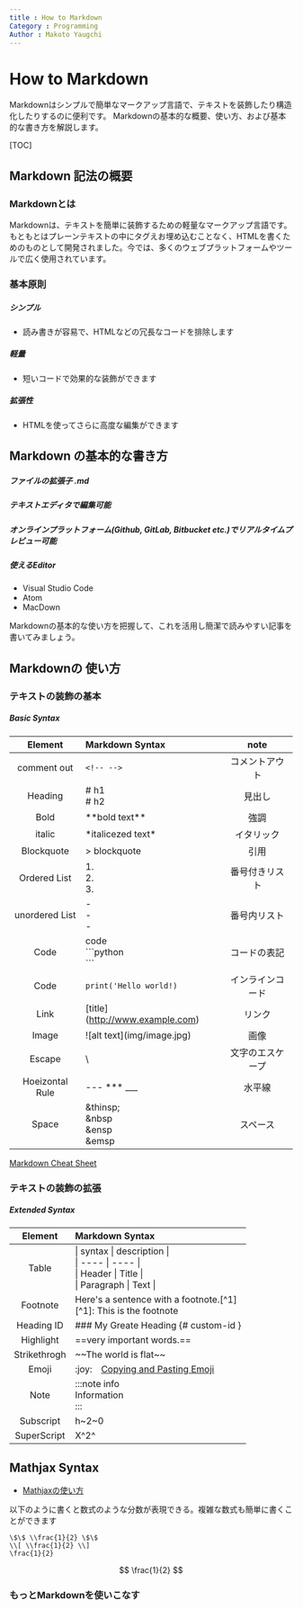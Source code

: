 ```yaml
---
title : How to Markdown
Category : Programming
Author : Makoto Yaugchi
---
```


# How to Markdown

Markdownはシンプルで簡単なマークアップ言語で、テキストを装飾したり構造化したりするのに便利です。
Markdownの基本的な概要、使い方、および基本的な書き方を解説します。

[TOC]

## Markdown 記法の概要

### Markdownとは

Markdownは、テキストを簡単に装飾するための軽量なマークアップ言語です。もともとはプレーンテキストの中にタグえお埋め込むことなく、HTMLを書くためのものとして開発されました。今では、多くのウェブプラットフォームやツールで広く使用されています。

### 基本原則
##### シンプル
- 読み書きが容易で、HTMLなどの冗長なコードを排除します
##### 軽量
- 短いコードで効果的な装飾ができます
##### 拡張性
- HTMLを使ってさらに高度な編集ができます

## Markdown の基本的な書き方
##### ファイルの拡張子 .md
##### テキストエディタで編集可能
##### オンラインプラットフォーム(Github, GitLab, Bitbucket etc.)でリアルタイムプレビュー可能

##### 使えるEditor
- Visual Studio Code
- Atom
- MacDown

Markdownの基本的な使い方を把握して、これを活用し簡潔で読みやすい記事を書いてみましょう。

## Markdownの 使い方

### テキストの装飾の基本

##### Basic Syntax

|     Element     | Markdown Syntax                                  |       note       |
| :-------------: | :----------------------------------------------- | :--------------: |
|   comment out   | `<!-- -->`                                       |  コメントアウト  |
|     Heading     | # h1 <br> # h2                                   |      見出し      |
|      Bold       | \*\*bold text\*\*                                |       強調       |
|     italic      | \*italicezed text\*                              |    イタリック    |
|   Blockquote    | > blockquote                                     |       引用       |
|  Ordered List   | 1. <br> 2. <br> 3.                               |  番号付きリスト  |
| unordered List  | - <br> - <br> -                                  |   番号内リスト   |
|      Code       | code <br>  \```python<br>```                     |   コードの表記   |
|      Code       | `print('Hello world!)`                           | インラインコード |
|      Link       | \[title](http://www.example.com)                 |      リンク      |
|      Image      | \!\[alt text](img/image.jpg)                     |       画像       |
|     Escape      | \                                                | 文字のエスケープ |
| Hoeizontal Rule | --- *** ___                                      |      水平線      |
|      Space      | \&thinsp;&nbsp; <br> &nbsp <br> &ensp <br> &emsp |     スペース     |

[Markdown Cheat Sheet](https://www.Markdownguide.org/cheat-sheet/)

### テキストの装飾の拡張
##### Extended Syntax

|   Element    | Markdown Syntax                                                                                                             |
| :----------: | :-------------------------------------------------------------------------------------------------------------------------- |
|    Table     | \| syntax \| description \| <br> \| ---- \| ---- \| <br> \| Header \| Title \|  <br> \| Paragraph \| Text \|                |
|   Footnote   | Here's a sentence with a footnote.[^1] <br> [^1]: This is the footnote                                                      |
|  Heading ID  | ### My Greate Heading {# custom-id }                                                                                        |
|  Highlight   | \==very important words.==                                                                                                  |
| Strikethrogh | \~~The world is flat~~                                                                                                      |
|    Emoji     | \:joy: &thinsp;&nbsp; [Copying and Pasting Emoji](https://www.Markdownguide.org/extended-syntax/#copying-and-pasting-emoji) |
|     Note     | \:::note info <br> Information <br> :::                                                                                     |
|  Subscript   | h~2~0                                                                                                                       |
| SuperScript  | X^2^                                                                                                                        |

## Mathjax Syntax

- [Mathjaxの使い方](https://www.eng.niigata-u.ac.jp/~nomoto/download/mathjax.pdf)

以下のように書くと数式のような分数が表現できる。複雑な数式も簡単に書くことができます
```
\$\$ \\frac{1}{2} \$\$
\\[ \\frac{1}{2} \\]
\frac{1}{2}
```

$$ \frac{1}{2} $$

### もっとMarkdownを使いこなす


